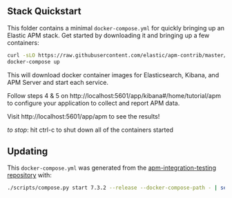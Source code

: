 ## Stack Quickstart

This folder contains a minimal `docker-compose.yml` for quickly bringing up an Elastic APM stack.
Get started by downloading it and bringing up a few containers:

```sh
curl -sLO https://raw.githubusercontent.com/elastic/apm-contrib/master/stack/docker-compose.yml
docker-compose up
```

This will download docker container images for Elasticsearch, Kibana, and APM Server and start each service.

Follow steps 4 & 5 on http://localhost:5601/app/kibana#/home/tutorial/apm to configure your application to collect and report APM data.

Visit http://localhost:5601/app/apm to see the results!

*to stop*: hit ctrl-c to shut down all of the containers started

## Updating

This `docker-compose.yml` was generated from the [apm-integration-testing repository](https://github.com/elastic/apm-integration-testing) with:

```sh
./scripts/compose.py start 7.3.2 --release --docker-compose-path - | sed 's/7.3.2/${STACK_VERSION:-7.3.2}/'
```
